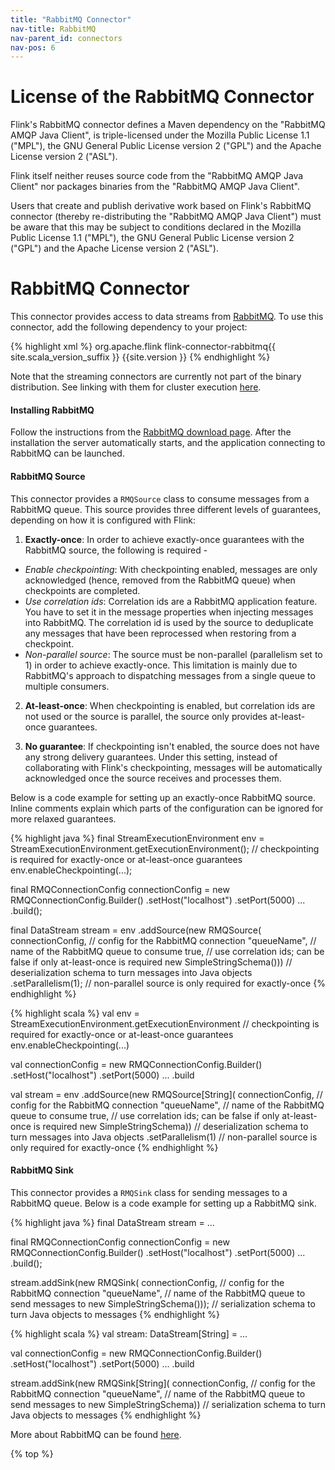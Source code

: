 ```yaml
---
title: "RabbitMQ Connector"
nav-title: RabbitMQ
nav-parent_id: connectors
nav-pos: 6
---
```

<!--
Licensed to the Apache Software Foundation (ASF) under one
or more contributor license agreements.  See the NOTICE file
distributed with this work for additional information
regarding copyright ownership.  The ASF licenses this file
to you under the Apache License, Version 2.0 (the
"License"); you may not use this file except in compliance
with the License.  You may obtain a copy of the License at

  http://www.apache.org/licenses/LICENSE-2.0

Unless required by applicable law or agreed to in writing,
software distributed under the License is distributed on an
"AS IS" BASIS, WITHOUT WARRANTIES OR CONDITIONS OF ANY
KIND, either express or implied.  See the License for the
specific language governing permissions and limitations
under the License.
-->

# License of the RabbitMQ Connector

Flink's RabbitMQ connector defines a Maven dependency on the
"RabbitMQ AMQP Java Client", is triple-licensed under the Mozilla Public License 1.1 ("MPL"), the GNU General Public License version 2 ("GPL") and the Apache License version 2 ("ASL").

Flink itself neither reuses source code from the "RabbitMQ AMQP Java Client"
nor packages binaries from the "RabbitMQ AMQP Java Client".

Users that create and publish derivative work based on Flink's
RabbitMQ connector (thereby re-distributing the "RabbitMQ AMQP Java Client")
must be aware that this may be subject to conditions declared in the Mozilla Public License 1.1 ("MPL"), the GNU General Public License version 2 ("GPL") and the Apache License version 2 ("ASL").

# RabbitMQ Connector

This connector provides access to data streams from [RabbitMQ](http://www.rabbitmq.com/). To use this connector, add the following dependency to your project:

{% highlight xml %}
<dependency>
  <groupId>org.apache.flink</groupId>
  <artifactId>flink-connector-rabbitmq{{ site.scala_version_suffix }}</artifactId>
  <version>{{site.version }}</version>
</dependency>
{% endhighlight %}

Note that the streaming connectors are currently not part of the binary distribution. See linking with them for cluster execution [here]({{site.baseurl}}/dev/projectsetup/dependencies.html).

#### Installing RabbitMQ
Follow the instructions from the [RabbitMQ download page](http://www.rabbitmq.com/download.html). After the installation the server automatically starts, and the application connecting to RabbitMQ can be launched.

#### RabbitMQ Source

This connector provides a `RMQSource` class to consume messages from a RabbitMQ
queue. This source provides three different levels of guarantees, depending
on how it is configured with Flink:

1. **Exactly-once**: In order to achieve exactly-once guarantees with the
RabbitMQ source, the following is required -
 - *Enable checkpointing*: With checkpointing enabled, messages are only
 acknowledged (hence, removed from the RabbitMQ queue) when checkpoints
 are completed.
 - *Use correlation ids*: Correlation ids are a RabbitMQ application feature.
 You have to set it in the message properties when injecting messages into RabbitMQ.
 The correlation id is used by the source to deduplicate any messages that
 have been reprocessed when restoring from a checkpoint.
 - *Non-parallel source*: The source must be non-parallel (parallelism set
 to 1) in order to achieve exactly-once. This limitation is mainly due to
 RabbitMQ's approach to dispatching messages from a single queue to multiple
 consumers.


2. **At-least-once**: When checkpointing is enabled, but correlation ids
are not used or the source is parallel, the source only provides at-least-once
guarantees.

3. **No guarantee**: If checkpointing isn't enabled, the source does not
have any strong delivery guarantees. Under this setting, instead of
collaborating with Flink's checkpointing, messages will be automatically
acknowledged once the source receives and processes them.

Below is a code example for setting up an exactly-once RabbitMQ source.
Inline comments explain which parts of the configuration can be ignored
for more relaxed guarantees.

<div class="codetabs" markdown="1">
<div data-lang="java" markdown="1">
{% highlight java %}
final StreamExecutionEnvironment env = StreamExecutionEnvironment.getExecutionEnvironment();
// checkpointing is required for exactly-once or at-least-once guarantees
env.enableCheckpointing(...);

final RMQConnectionConfig connectionConfig = new RMQConnectionConfig.Builder()
    .setHost("localhost")
    .setPort(5000)
    ...
    .build();
    
final DataStream<String> stream = env
    .addSource(new RMQSource<String>(
        connectionConfig,            // config for the RabbitMQ connection
        "queueName",                 // name of the RabbitMQ queue to consume
        true,                        // use correlation ids; can be false if only at-least-once is required
        new SimpleStringSchema()))   // deserialization schema to turn messages into Java objects
    .setParallelism(1);              // non-parallel source is only required for exactly-once
{% endhighlight %}
</div>
<div data-lang="scala" markdown="1">
{% highlight scala %}
val env = StreamExecutionEnvironment.getExecutionEnvironment
// checkpointing is required for exactly-once or at-least-once guarantees
env.enableCheckpointing(...)

val connectionConfig = new RMQConnectionConfig.Builder()
    .setHost("localhost")
    .setPort(5000)
    ...
    .build
    
val stream = env
    .addSource(new RMQSource[String](
        connectionConfig,            // config for the RabbitMQ connection
        "queueName",                 // name of the RabbitMQ queue to consume
        true,                        // use correlation ids; can be false if only at-least-once is required
        new SimpleStringSchema))     // deserialization schema to turn messages into Java objects
    .setParallelism(1)               // non-parallel source is only required for exactly-once
{% endhighlight %}
</div>
</div>

#### RabbitMQ Sink
This connector provides a `RMQSink` class for sending messages to a RabbitMQ
queue. Below is a code example for setting up a RabbitMQ sink.

<div class="codetabs" markdown="1">
<div data-lang="java" markdown="1">
{% highlight java %}
final DataStream<String> stream = ...

final RMQConnectionConfig connectionConfig = new RMQConnectionConfig.Builder()
    .setHost("localhost")
    .setPort(5000)
    ...
    .build();
    
stream.addSink(new RMQSink<String>(
    connectionConfig,            // config for the RabbitMQ connection
    "queueName",                 // name of the RabbitMQ queue to send messages to
    new SimpleStringSchema()));  // serialization schema to turn Java objects to messages
{% endhighlight %}
</div>
<div data-lang="scala" markdown="1">
{% highlight scala %}
val stream: DataStream[String] = ...

val connectionConfig = new RMQConnectionConfig.Builder()
    .setHost("localhost")
    .setPort(5000)
    ...
    .build
    
stream.addSink(new RMQSink[String](
    connectionConfig,         // config for the RabbitMQ connection
    "queueName",              // name of the RabbitMQ queue to send messages to
    new SimpleStringSchema))  // serialization schema to turn Java objects to messages
{% endhighlight %}
</div>
</div>

More about RabbitMQ can be found [here](http://www.rabbitmq.com/).

{% top %}

